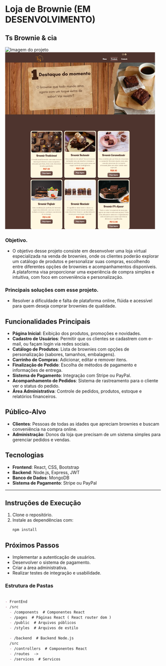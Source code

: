 # Loja de Brownie (EM DESENVOLVIMENTO)

## Ts Brownie & cia
<img src="./imgs/home.png" alt="Imagem do projeto" width="400"/>
<img src="./imgs/products.png" alt="Imagem do projeto" width="485"/>


### Objetivo.
 - O objetivo desse projeto consiste em desenvolver uma loja virtual especializada na venda de brownies, onde os clientes poderão explorar um catálogo de produtos e personalizar suas compras, escolhendo entre diferentes opções de brownies e acompanhamentos disponíveis. A plataforma visa proporcionar uma experiência de compra simples e intuitiva, com foco em conveniência e personalização.


### Principais soluções com esse projeto.
 - Resolver a dificuldade e falta de plataforma online, flúida e acessível para quem deseja comprar brownies de qualidade.

## Funcionalidades Principais

- **Página Inicial**: Exibição dos produtos, promoções e novidades.
- **Cadastro de Usuários**: Permitir que os clientes se cadastrem com e-mail, ou façam login via redes sociais.
- **Catálogo de Produtos**: Lista de brownies com opções de personalização (sabores, tamanhos, embalagens).
- **Carrinho de Compras**: Adicionar, editar e remover itens.
- **Finalização de Pedido**: Escolha de métodos de pagamento e informações de entrega.
- **Sistema de Pagamento**: Integração com Stripe ou PayPal.
- **Acompanhamento de Pedidos**: Sistema de rastreamento para o cliente ver o status do pedido.
- **Área Administrativa**: Controle de pedidos, produtos, estoque e relatórios financeiros.

## Público-Alvo

- **Clientes**: Pessoas de todas as idades que apreciam brownies e buscam conveniência na compra online.
- **Administração**: Donos da loja que precisam de um sistema simples para gerenciar pedidos e vendas.


## Tecnologias
- **Frontend**: React, CSS, Bootstrap
- **Backend**: Node.js, Express, JWT
- **Banco de Dados**: MongoDB
- **Sistema de Pagamento**: Stripe ou PayPal



---

## Instruções de Execução
1. Clone o repositório.
2. Instale as dependências com:
   ```bash
   npm install
## Próximos Passos
- Implementar a autenticação de usuários.
- Desenvolver o sistema de pagamento.
- Criar a área administrativa.
- Realizar testes de integração e usabilidade.


### Estrutura de Pastas
```markdown

- FrontEnd
- /src
  - /components  # Componentes React
  - /pages  # Páginas React ( React router dom )
  - /public  # Arquivos públicos
  - /styles  # Arquivos de estilo

  - /backend  # Backend Node.js
  /src
  - /controllers  # Componentes React
  - /routes  ->
  - /services  # Servicos
```
